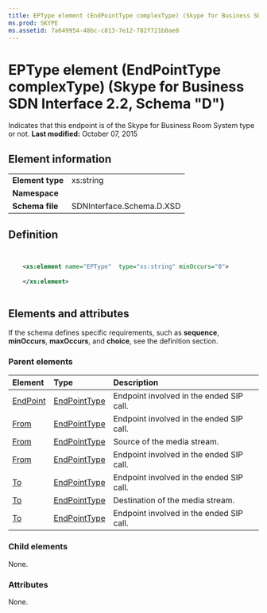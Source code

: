```yaml
---
title: EPType element (EndPointType complexType) (Skype for Business SDN Interface 2.2, Schema "D")
ms.prod: SKYPE
ms.assetid: 7a649954-48bc-c813-7e12-782f721b0ae8
---
```



# EPType element (EndPointType complexType) (Skype for Business SDN Interface 2.2, Schema "D")
Indicates that this endpoint is of the Skype for Business Room System type or not. 
 **Last modified:** October 07, 2015
  
    
    


## Element information


|||
|:-----|:-----|
|**Element type**|xs:string |
|**Namespace**||
|**Schema file**|SDNInterface.Schema.D.XSD |
   

## Definition


```XML


    <xs:element name="EPType"  type="xs:string" minOccurs="0">
    
    </xs:element>
  
```


## Elements and attributes

If the schema defines specific requirements, such as **sequence**, **minOccurs**, **maxOccurs**, and **choice**, see the definition section. 
  
    
    

### Parent elements



|**Element**|**Type**|**Description**|
|:-----|:-----|:-----|
| [EndPoint](endpoint-element-endedtype-complextype-1.md)| [EndPointType](endpointtype-complextype.md)|Endpoint involved in the ended SIP call. |
| [From](from-element-endedtype-complextype-1.md)| [EndPointType](endpointtype-complextype.md)|Endpoint involved in the ended SIP call. |
| [From](from-element-startorupdatetype-complextype-1.md)| [EndPointType](endpointtype-complextype.md)|Source of the media stream. |
| [From](from-element-errortype-complextype.md)| [EndPointType](endpointtype-complextype.md)|Endpoint involved in the ended SIP call. |
| [To](to-element-endedtype-complextype-1.md)| [EndPointType](endpointtype-complextype.md)|Endpoint involved in the ended SIP call. |
| [To](to-element-startorupdatetype-complextype-1.md)| [EndPointType](endpointtype-complextype.md)|Destination of the media stream. |
| [To](to-element-errortype-complextype-1.md)| [EndPointType](endpointtype-complextype.md)|Endpoint involved in the ended SIP call. |
   

### Child elements

None. 
  
    
    

### Attributes

None. 
  
    
    

